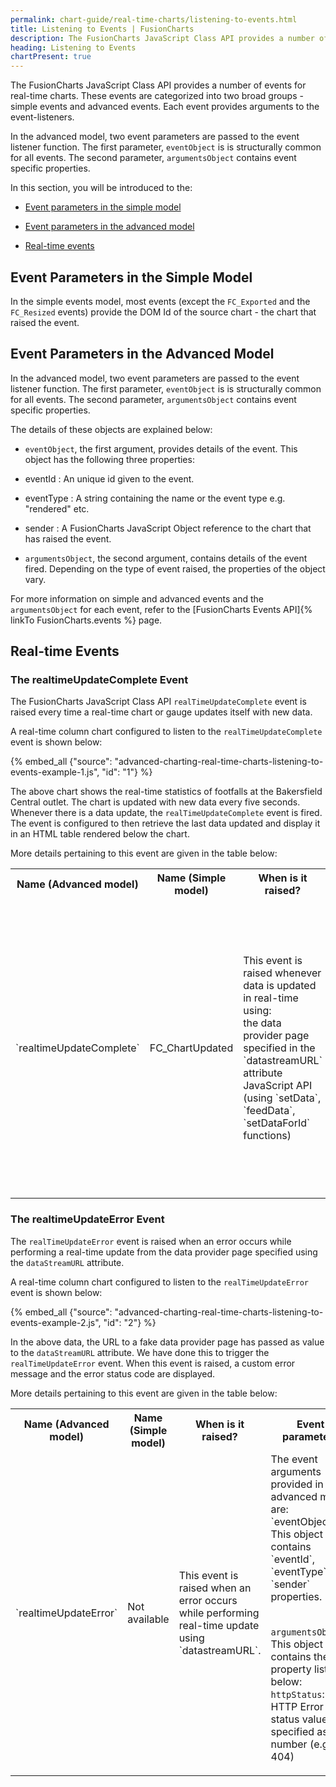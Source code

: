 ```yaml
---
permalink: chart-guide/real-time-charts/listening-to-events.html
title: Listening to Events | FusionCharts
description: The FusionCharts JavaScript Class API provides a number of events for real-time charts.
heading: Listening to Events
chartPresent: true
---
```


The FusionCharts JavaScript Class API provides a number of events for real-time charts. These events are categorized into two broad groups - simple events and advanced events. Each event provides arguments to the event-listeners.

In the advanced model, two event parameters are passed to the event listener function. The first parameter, `eventObject` is is structurally common for all events. The second parameter, `argumentsObject` contains event specific properties.

In this section, you will be introduced to the:

* <a href="{{ site.baseurl }}chart-guide/real-time-charts/listening-to-events.html#event-parameters-in-the-simple-model">Event parameters in the simple model</a>

* <a href="{{ site.baseurl }}chart-guide/real-time-charts/listening-to-events.html#event-parameters-in-the-advanced-model">Event parameters in the advanced model</a>

* <a href="{{ site.baseurl }}chart-guide/real-time-charts/listening-to-events.html#real-time-events">Real-time events</a>

## Event Parameters in the Simple Model

In the simple events model, most events (except the `FC_Exported` and the `FC_Resized` events) provide the DOM Id of the source chart - the chart that raised the event.

## Event Parameters in the Advanced Model

In the advanced model, two event parameters are passed to the event listener function. The first parameter, `eventObject` is is structurally common for all events. The second parameter, `argumentsObject` contains event specific properties.

The details of these objects are explained below:

* `eventObject`, the first argument, provides details of the event. This object has the following three properties:

* eventId : An unique id given to the event.

* eventType : A string containing the name or the event type e.g. "rendered" etc.

* sender : A FusionCharts JavaScript Object reference to the chart that has raised the event.

* `argumentsObject`, the second argument, contains details of the event fired.  Depending on the type of event raised, the properties of the object vary.

For more information on simple and advanced events and the `argumentsObject` for each event, refer to the [FusionCharts Events API]{% linkTo FusionCharts.events %} page.

## Real-time Events

### The realtimeUpdateComplete Event

The FusionCharts JavaScript Class API `realTimeUpdateComplete`  event is raised every time a real-time chart or gauge updates itself  with new data.

A real-time column chart configured to listen to the `realTimeUpdateComplete` event is shown below:

{% embed_all {"source": "advanced-charting-real-time-charts-listening-to-events-example-1.js", "id": "1"} %}

The above chart shows the real-time statistics of footfalls at the Bakersfield Central outlet. The chart is updated with new data every five seconds. Whenever there is a data update, the `realTimeUpdateComplete` event is fired. The event is configured to then retrieve the last data updated and display it in an HTML table rendered below the chart.





More details pertaining to this event are given in the table below:

<table>
  <tr>
    <th>Name (Advanced model)</th>
    <th>Name (Simple model)</th>
    <th>When is it raised?</th>
    <th>Event parameters</th>
  </tr>
  <tr>
    <td>`realtimeUpdateComplete`</td>
    <td>FC_ChartUpdated
</td>
    <td>This event is raised whenever data is updated in real-time using:
<br/>the data provider page specified in the `datastreamURL` attribute
<br/>JavaScript API (using `setData`, `feedData`, `setDataForId` functions)</td>
    <td>The event argument provided by `FC_ChartUpdated` function (simple event model) is the `DOMId` of the chart raising the event.

The event arguments provided in the advanced model are:
<br/>`eventObject` : This object contains the `eventId`, `eventType`, and `sender` properties.
<br/>
`argumentsObject`: This is passed as a blank object.</td>
  </tr>
</table>


### The realtimeUpdateError Event

The `realTimeUpdateError` event is raised when an error occurs while performing a real-time update from the data provider page specified using the `dataStreamURL` attribute.



A real-time column chart configured to listen to the `realTimeUpdateError` event is shown below:



{% embed_all {"source": "advanced-charting-real-time-charts-listening-to-events-example-2.js", "id": "2"} %}













In the above data, the URL to a fake data provider page has passed as value to the `dataStreamURL` attribute. We have done this to trigger the `realTimeUpdateError` event. When this event is raised, a custom error message and the error status code are displayed.

More details pertaining to this event are given in the table below:

<table>
  <tr>
    <th>Name (Advanced model)         </th>
    <th>Name (Simple model)     </th>
    <th>When is it raised?</th>
    <th>Event parameters</th>
  </tr>
  <tr>
    <td>`realtimeUpdateError`</td>
    <td>Not available
</td>
    <td>This event is raised when an error occurs while performing real-time update using `datastreamURL`.</td>
    <td>The event arguments provided in the advanced model are:
<br/>`eventObject` : This object contains `eventId`, `eventType` and `sender` properties.

<br/>`argumentsObject`: This object contains the property listed below:
<br/>`httpStatus`: The HTTP Error status value is specified as a number (e.g., 404)

</td>
  </tr>
</table>